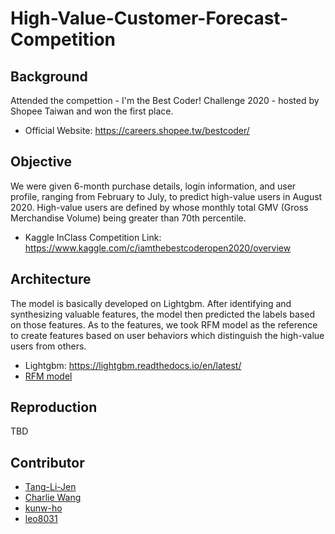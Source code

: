 # High-Value-Customer-Forecast-Competition

## Background
Attended the compettion - I'm the Best Coder! Challenge 2020 - hosted by Shopee Taiwan and won the first place.  
- Official Website: https://careers.shopee.tw/bestcoder/  


## Objective
We were given 6-month purchase details, login information, and user profile, ranging from February to July, to predict high-value users in August 2020. High-value users are defined by whose monthly total GMV (Gross Merchandise Volume) being greater than 70th percentile.
- Kaggle InClass Competition Link: https://www.kaggle.com/c/iamthebestcoderopen2020/overview

## Architecture
The model is basically developed on Lightgbm. After identifying and synthesizing valuable features, the model then predicted the labels based on those features.
As to the features, we took RFM model as the reference to create features based on user behaviors which distinguish the high-value users from others. 
- Lightgbm: https://lightgbm.readthedocs.io/en/latest/
- [RFM model](https://en.wikipedia.org/wiki/RFM_(market_research))

## Reproduction
TBD

## Contributor
- [Tang-Li-Jen](https://github.com/Tang-Li-Jen)
- [Charlie Wang](https://github.com/wwater-wang)
- [kunw-ho](https://github.com/kunw-ho)
- [leo8031](https://github.com/leo8031)

